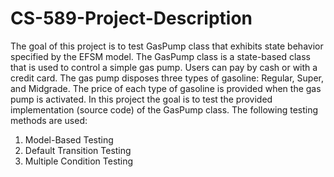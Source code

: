 # CS-589-Project-Description

The goal of this project is to test GasPump class that exhibits state behavior specified by the 
EFSM model. The GasPump class is a state-based class that is used to control a simple gas 
pump. Users can pay by cash or with a credit card. The gas pump disposes three types of 
gasoline: Regular, Super, and Midgrade. The price of each type of gasoline is provided when 
the gas pump is activated.
In this project the goal is to test the provided implementation (source code) of the GasPump 
class. The following testing methods are used:
1) Model-Based Testing
2) Default Transition Testing
3) Multiple Condition Testing
